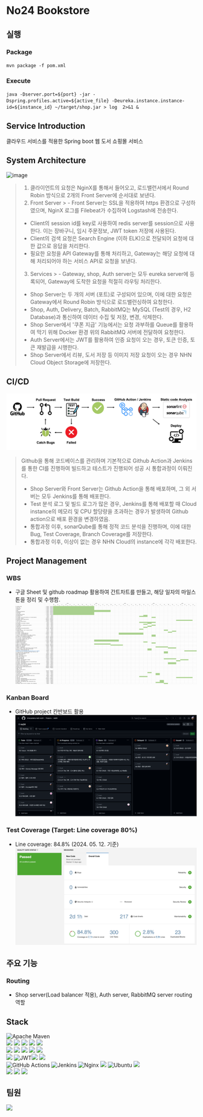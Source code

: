 # No24 Bookstore

## 실행

### Package
`mvn package -f pom.xml`

### Execute
`java -Dserver.port=${port} -jar -Dspring.profiles.active=${active_file} -Deureka.instance.instance-id=${instance_id} ~/target/shop.jar > log  2>&1 &`

## Service Introduction
클라우드 서비스를 적용한 Spring boot 웹 도서 쇼핑몰 서비스

## System Architecture
![image](https://github.com/nhnacademy-be5-no24/no24-gateway/assets/95386182/c4534113-cde2-4cbb-8b90-0b889e167b68)

> 1. 클라이언트의 요청은 NginX를 통해서 들어오고, 로드밸런서에서 Round Robin 방식으로 2개의 Front Server에 순서대로 보낸다.
> 2. Front Server
     >   -	Front Server는 SSL을 적용하여 https 환경으로 구성하였으며, NginX 로그를 Filebeat가 수집하여 Logstash에 전송한다.
>   -	Client의 session id를 key로 사용하여 redis server를 session으로 사용한다. 이는 장바구니, 임시 주문정보, JWT token 저장에 사용된다.
>   -	Client의 검색 요청은 Search Engine (이하 ELK)으로 전달되어 요청에 대한 값으로 응답을 처리한다.
>   -	필요한 요청을 API Gateway를 통해 처리하고, Gateway는 해당 요청에 대해 처리되어야 하는 서비스 API로 요청을 보낸다.
> 3. Services
     >   -	Gateway, shop, Auth server는 모두 eureka server에 등록되어, Gateway에 도착한 요청을 적절히 라우팅 처리한다.
>   -	Shop Server는 두 개의 서버 (포트)로 구성되어 있으며, 이에 대한 요청은 Gateway에서 Round Robin 방식으로 로드밸런싱하여 요청한다.
>   -	Shop, Auth, Delivery, Batch, RabbitMQ는 MySQL (Test의 경우, H2 Database)과 통신하여 데이터 수집 및 저장, 변경, 삭제한다.
>   -	Shop Server에서 '쿠폰 지급' 기능에서는 요청 과부하를 Queue를 활용하여 막기 위해 Docker 환경 위의 RabbitMQ 서버에 전달하여 요청한다.
>   -	Auth Server에서는 JWT를 활용하여 인증 요청이 오는 경우, 토큰 인증, 토큰 재발급을 시행한다.
>   -	Shop Server에서 리뷰, 도서 저장 등 이미지 저장 요청이 오는 경우 NHN Cloud Object Storage에 저장한다.


## CI/CD
![cicd-pipeline.png](./img/cicd-pipeline.png)

> Github을 통해 코드베이스를 관리하며 기본적으로 Github Action과 Jenkins를 통한 CI를 진행하여 빌드하고 테스트가 진행되어 성공 시 통합과정이 이뤄진다.
> - Shop Server와 Front Server는 Github Action을 통해 배포하며, 그 외 서버는 모두 Jenkins를 통해 배포한다.
> - Test 분석 로그 및 빌드 로그가 많은 경우, Jenkins를 통해 배포할 때 Cloud instance의 메모리 및 CPU 할당량을 초과하는 경우가 발생하여 Github action으로 배포 환경을 변경하였음.
> - 통합과정 이후, sonarQube를 통해 정적 코드 분석을 진행하며, 이에 대한 Bug, Test Coverage, Branch Coverage를 저장한다.
> - 통합과정 이후, 이상이 없는 경우 NHN Cloud의 instance에 각각 배포한다.


## Project Management

### WBS
- 구글 Sheet 및 github roadmap 활용하여 간트차트를 만들고, 해당 일자의 마일스톤을 정리 및 수행함.
  ![wbs.png](./img/wbs.png)

### Kanban Board
- GitHub project 칸반보드 활용
  ![github-roadmap.png](./img/github-roadmap.png)

### Test Coverage (Target: Line coverage 80%)
- Line coverage: 84.8% (2024\. 05\. 12\. 기준)
  ![test-coverage.png](./img/test-coverage.png)


## 주요 기능

### Routing
- Shop server(Load balancer 적용), Auth server, RabbitMQ server routing 역할


## Stack


![Apache Maven](https://img.shields.io/badge/Apache%20Maven-C71A36?style=for-the-badge&logo=Apache%20Maven&logoColor=white)<br/> <img src="https://img.shields.io/badge/JAVA-007396?style=for-the-badge&amp;logo=java&amp;logoColor=white"> <img src="https://img.shields.io/badge/Spring-6DB33F?style=for-the-badge&amp;logo=Spring&amp;logoColor=white"> <img src="https://img.shields.io/badge/springboot-6DB33F?style=for-the-badge&amp;logo=springboot&amp;logoColor=white"> <img src="https://img.shields.io/badge/springbatch-6DB33F?style=for-the-badge&amp;logo=Spring&amp;logoColor=white"> <img src="https://img.shields.io/badge/docker-2496ED?style=for-the-badge&amp;logo=docker&amp;logoColor=white"><br/>
<img src="https://img.shields.io/badge/mysql-4479A1?style=for-the-badge&amp;logo=mysql&amp;logoColor=white"> <img src="https://img.shields.io/badge/hibernate-59666C?style=for-the-badge&amp;logo=hibernate&amp;logoColor=white"> <img src="https://img.shields.io/badge/Jpa-FF0000?style=for-the-badge&amp;logo=Jpa&amp;logoColor=white"> <img src="https://img.shields.io/badge/Querydsl-0769AD?style=for-the-badge&amp;logo=Querydsl&amp;logoColor=white"> <img src="https://img.shields.io/badge/redis-DC382D?style=for-the-badge&amp;logo=redis&amp;logoColor=white"><br/>
<img src="https://img.shields.io/badge/rabbitMq-FF6600?style=for-the-badge&amp;logo=rabbitMq&amp;logoColor=white">
![JWT](https://img.shields.io/badge/JWT-black?style=for-the-badge&logo=JSON%20web%20tokens)<img src="https://img.shields.io/badge/SonarLint-CB2029?style=for-the-badge&amp;logo=SonarLint&amp;logoColor=white"> <img src="https://img.shields.io/badge/SonarQube-4E9BCD?style=for-the-badge&amp;logo=SonarQube&amp;logoColor=white"><br/>
![GitHub Actions](https://img.shields.io/badge/github%20actions-%232671E5.svg?style=for-the-badge&logo=githubactions&logoColor=white) ![Jenkins](https://img.shields.io/badge/jenkins-%232C5263.svg?style=for-the-badge&logo=jenkins&logoColor=white) ![Nginx](https://img.shields.io/badge/nginx-%23009639.svg?style=for-the-badge&logo=nginx&logoColor=white) <img src="https://img.shields.io/badge/linux-FCC624?style=for-the-badge&amp;logo=linux&amp;logoColor=black"> ![Ubuntu](https://img.shields.io/badge/Ubuntu-E95420?style=for-the-badge&logo=ubuntu&logoColor=white) <img src="https://img.shields.io/badge/github-181717?style=for-the-badge&amp;logo=github&amp;logoColor=white">
<br/>
<img src="https://img.shields.io/badge/elasticsearch-005571?style=for-the-badge&amp;logo=elasticsearch&amp;logoColor=white">
<img src="https://img.shields.io/badge/logstash-005571?style=for-the-badge&amp;logo=logstash&amp;logoColor=white">
<img src="https://img.shields.io/badge/kibana-005571?style=for-the-badge&amp;logo=kibana&amp;logoColor=white">



## 팀원

<a href="https://github.com/nhnacademy-be5-no24/contributors/no24-shop">
  <img src="https://contrib.rocks/image?repo=nhnacademy-be5-no24/no24-shop"/>
</a>

